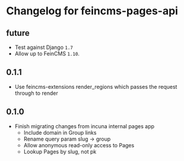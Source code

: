 # Changelog for feincms-pages-api

## future

* Test against Django `1.7`
* Allow up to FeinCMS `1.10`.

## 0.1.1

* Use feincms-extensions render_regions which passes the request through to render

## 0.1.0

* Finish migrating changes from incuna internal pages app
    * Include domain in Group links
    * Rename query param slug -> group
    * Allow anonymous read-only access to Pages
    * Lookup Pages by slug, not pk
